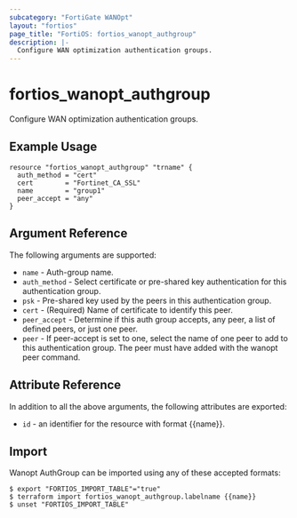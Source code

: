 ```yaml
---
subcategory: "FortiGate WANOpt"
layout: "fortios"
page_title: "FortiOS: fortios_wanopt_authgroup"
description: |-
  Configure WAN optimization authentication groups.
---
```


# fortios_wanopt_authgroup
Configure WAN optimization authentication groups.

## Example Usage

```hcl
resource "fortios_wanopt_authgroup" "trname" {
  auth_method = "cert"
  cert        = "Fortinet_CA_SSL"
  name        = "group1"
  peer_accept = "any"
}
```

## Argument Reference


The following arguments are supported:

* `name` - Auth-group name.
* `auth_method` - Select certificate or pre-shared key authentication for this authentication group.
* `psk` - Pre-shared key used by the peers in this authentication group.
* `cert` - (Required) Name of certificate to identify this peer.
* `peer_accept` - Determine if this auth group accepts, any peer, a list of defined peers, or just one peer.
* `peer` - If peer-accept is set to one, select the name of one peer to add to this authentication group. The peer must have added with the wanopt peer command.


## Attribute Reference

In addition to all the above arguments, the following attributes are exported:
* `id` - an identifier for the resource with format {{name}}.

## Import

Wanopt AuthGroup can be imported using any of these accepted formats:
```
$ export "FORTIOS_IMPORT_TABLE"="true"
$ terraform import fortios_wanopt_authgroup.labelname {{name}}
$ unset "FORTIOS_IMPORT_TABLE"
```
